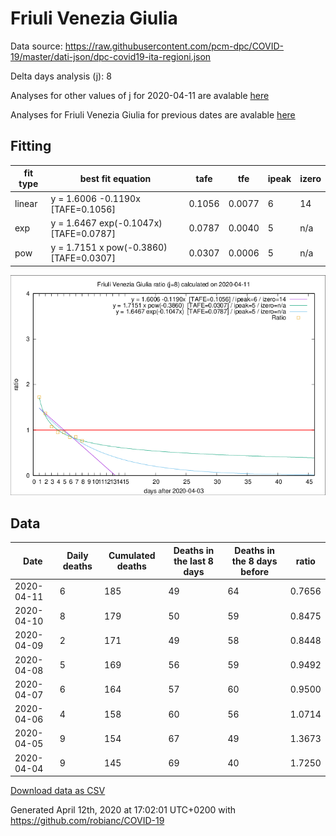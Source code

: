 # Friuli Venezia Giulia

Data source: https://raw.githubusercontent.com/pcm-dpc/COVID-19/master/dati-json/dpc-covid19-ita-regioni.json

Delta days analysis (j): 8

Analyses for other values of j for 2020-04-11 are avalable [here](../2020-04-11/README.md)

Analyses for Friuli Venezia Giulia for previous dates are avalable [here](../README.md)

## Fitting 
|fit type|best fit equation|tafe|tfe|ipeak|izero|
|-------|-----|--------|------|---|---|
|linear|y = 1.6006 -0.1190x  [TAFE=0.1056]|0.1056|0.0077|6|14|
|exp|y = 1.6467 exp(-0.1047x)  [TAFE=0.0787]|0.0787|0.0040|5|n/a|
|pow|y = 1.7151 x pow(-0.3860)  [TAFE=0.0307]|0.0307|0.0006|5|n/a|

![Plot](COVID-19_friuli_venezia_giulia_j8_2020-04-11.png)

## Data
|Date|Daily deaths|Cumulated deaths|Deaths in the last 8 days|Deaths in the 8 days before|ratio|
|----|----------|-----------|-------|--------------------|-----|
|2020-04-11|6|185|49|64|0.7656|
|2020-04-10|8|179|50|59|0.8475|
|2020-04-09|2|171|49|58|0.8448|
|2020-04-08|5|169|56|59|0.9492|
|2020-04-07|6|164|57|60|0.9500|
|2020-04-06|4|158|60|56|1.0714|
|2020-04-05|9|154|67|49|1.3673|
|2020-04-04|9|145|69|40|1.7250|

[Download data as CSV](COVID-19_friuli_venezia_giulia_j8_2020-04-11.csv)

Generated April 12th, 2020 at 17:02:01 UTC+0200 with https://github.com/robianc/COVID-19
